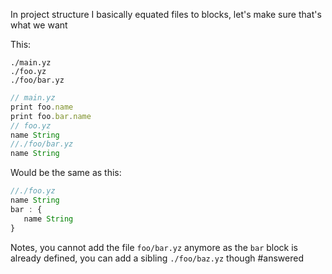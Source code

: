 In project structure I basically equated files to blocks, let's make sure that's what we want

This:

```
./main.yz
./foo.yz
./foo/bar.yz
```
```js
// main.yz
print foo.name
print foo.bar.name
// foo.yz
name String
//./foo/bar.yz
name String
```
Would be the same as this:
```js
//./foo.yz
name String
bar : {
   name String
}
```

Notes, you cannot add the file `foo/bar.yz` anymore as the `bar` block is already defined, you can add a sibling `./foo/baz.yz` though
#answered
